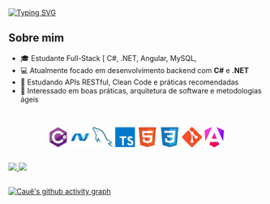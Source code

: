 [![Typing SVG](https://readme-typing-svg.herokuapp.com/?color=9f7aea&size=35&center=true&vCenter=true&width=1000&lines=CAUÊ+FELIPE+TRAINOTTI+VIEIRA+:%29)](https://git.io/typing-svg)

## Sobre mim

- 🎓 Estudante Full-Stack [ C#, .NET, Angular, MySQL, 
- 💻 Atualmente focado em desenvolvimento backend com **C#** e **.NET**
- 🌱 Estudando APIs RESTful, Clean Code e práticas recomendadas
- 🚀 Interessado em boas práticas, arquitetura de software e metodologias ágeis

##

<div align=center style="display: inline_block;"><br>
  <img align="center" alt="Csharp" height="40" width="40" src="https://raw.githubusercontent.com/devicons/devicon/master/icons/csharp/csharp-original.svg">
  <img align="center" alt="DotNet" height="40" width="40" src="https://raw.githubusercontent.com/devicons/devicon/master/icons/dot-net/dot-net-original.svg">
  <img align="center" alt="SQL" height="40" width="40" src="https://raw.githubusercontent.com/devicons/devicon/master/icons/mysql/mysql-original.svg">
  <img align="center" alt="JS" height="40" width="40" src="https://raw.githubusercontent.com/devicons/devicon/master/icons/typescript/typescript-original.svg">
  <img align="center" alt="HTML" height="40" width="40" src="https://raw.githubusercontent.com/devicons/devicon/master/icons/html5/html5-original.svg">
  <img align="center" alt="CSS" height="40" width="40" src="https://raw.githubusercontent.com/devicons/devicon/master/icons/css3/css3-original.svg">
  <img align="center" alt="Seu-Git" height="40" width="40" src="https://raw.githubusercontent.com/devicons/devicon/master/icons/git/git-original.svg">
  <img align="center" alt="Angular" height="40" width="40" src="https://raw.githubusercontent.com/devicons/devicon/master/icons/angular/angular-original.svg">
</div>

##

<a href="https://github.com/cauetrainotti">
  <img height="221em" src="https://github-readme-stats.vercel.app/api?username=cauetrainotti&show_icons=true&theme=tokyonight&include_all_commits=true&count_private=true"/>
  <img height="222em" src="https://github-readme-stats.vercel.app/api/top-langs/?username=cauetrainotti&layout=compact&langs_count=8&theme=tokyonight"/>
</a>

##

[![Cauê's github activity graph](https://github-readme-activity-graph.vercel.app/graph?username=CaueTrainotti&bg_color=0d1117&color=9f7aea&line=9f7aea&point=9f7aea&area=true&hide_border=true)](https://github.com/ashutosh00710/github-readme-activity-graph)
